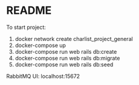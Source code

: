 # README

To start project:

1) docker network create charlist_project_general
2) docker-compose up
3) docker-compose run web rails db:create
4) docker-compose run web rails db:migrate
5) docker-compose run web rails db:seed

RabbitMQ UI: localhost:15672 